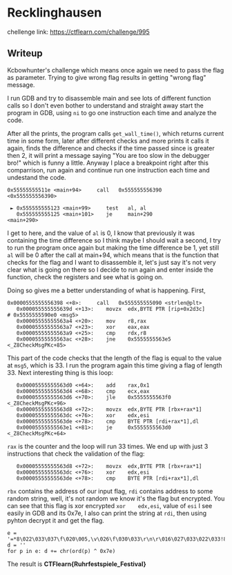# Recklinghausen
chellenge link: https://ctflearn.com/challenge/995

## Writeup
Kcbowhunter's challenge which means once again we need to pass the flag as parameter. Trying to give wrong flag results in getting "wrong flag" message.

I run GDB and try to disassemble main and see lots of different function calls so I don't even bother to understand and straight away start the program in 
GDB, using `ni` to go one instruction each time and analyze the code.

After all the prints, the program calls `get_wall_time()`, which returns current time in some form, later after different checks and more prints it calls
it again, finds the difference and checks if the time passed since is greater then 2, it will print a message saying "You are too slow in the debugger bro!"
which is funny a little. Anyway I place a breakpoint right after this comparrison, run again and continue run one instruction each time and undestand the
code.

```
0x55555555511e <main+94>     call   0x555555556390                <0x555555556390>
 
 ► 0x555555555123 <main+99>     test   al, al
   0x555555555125 <main+101>    je     main+290                <main+290>
```

I get to here, and the value of `al` is 0, I know that previously it was containing the time difference so I think maybe I should wait a second, I try to run
the program once again but making the time difference be 1, yet still  `al` will be 0 after the call at main+94, which means that is the function that 
checks for the flag and I want to disassemble it, let's just say it's not very clear what is going on there so I decide to run again and enter inside the
function, check the registers and see what is going on.

Doing so gives me a better understanding of what is happening. First,
```
0x0000555555556398 <+8>:     call   0x555555555090 <strlen@plt>
   0x000055555555639d <+13>:    movzx  edx,BYTE PTR [rip+0x2d3c]        # 0x5555555590e0 <msg5>
   0x00005555555563a4 <+20>:    mov    r8,rax
   0x00005555555563a7 <+23>:    xor    eax,eax
   0x00005555555563a9 <+25>:    cmp    rdx,r8
   0x00005555555563ac <+28>:    jne    0x5555555563e5 <_Z8CheckMsgPKc+85>
```
This part of the code checks that the length of the flag is equal to the value at `msg5`, which is 33. I run the program again this time giving a flag
of length 33. Next interesting thing is this loop:
```
   0x00005555555563d0 <+64>:    add    rax,0x1
   0x00005555555563d4 <+68>:    cmp    ecx,eax
   0x00005555555563d6 <+70>:    jle    0x5555555563f0 <_Z8CheckMsgPKc+96>
   0x00005555555563d8 <+72>:    movzx  edx,BYTE PTR [rbx+rax*1]
   0x00005555555563dc <+76>:    xor    edx,esi
   0x00005555555563de <+78>:    cmp    BYTE PTR [rdi+rax*1],dl
   0x00005555555563e1 <+81>:    je     0x5555555563d0 <_Z8CheckMsgPKc+64>
```
`rax` is the counter and the loop will run 33 times. We end up with just 3 instructions that check the validation of the flag:
```
   0x00005555555563d8 <+72>:    movzx  edx,BYTE PTR [rbx+rax*1]
   0x00005555555563dc <+76>:    xor    edx,esi
   0x00005555555563de <+78>:    cmp    BYTE PTR [rdi+rax*1],dl
```
`rbx` contains the address of our input flag, `rdi` contains address to some random string, well, it's not random we know it's the flag but encrypted.
You can see that this flag is xor encrypted `xor    edx,esi`, value of `esi` I see easily in GDB and its 0x7e, I also can print the string at `rdi`,
then using pyhton decrypt it and get the flag.

```
e = '=*8\022\033\037\f\020\005,\v\026\f\030\033\r\n\r\016\027\033\022\033!8\033\r\n\027\b\037\022\003'
d = ''
for p in e: d += chr(ord(p) ^ 0x7e)
```

The result is **CTFlearn{Ruhrfestspiele_Festival}**
